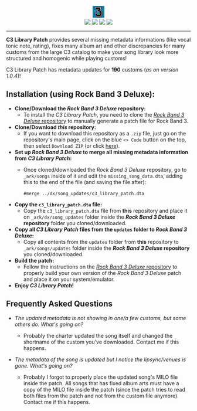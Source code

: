 <div align=center>
<img src='./images/rb3logo.webp' width='32px'>
</div>

<div align=center>
<img src='https://img.shields.io/github/last-commit/ruggeryiury/c3-library-patch?color=%23DDD&style=for-the-badge' /> <img src='https://img.shields.io/github/repo-size/ruggeryiury/c3-library-patch?style=for-the-badge' /> <img src='https://img.shields.io/github/issues/ruggeryiury/c3-library-patch?style=for-the-badge' /> <img src='https://img.shields.io/github/package-json/v/ruggeryiury/c3-library-patch?style=for-the-badge' />
</div>

- - - -

__C3 Library Patch__ provides several missing metadata informations (like vocal tonic note, rating), fixes many album art and other discrepancies for many customs from the large C3 catalog to make your song library look more structured and homogenic while playing customs!

C3 Library Patch has metadata updates for __190__ customs (_as on version 1.0.4_)!

## Installation (using Rock Band 3 Deluxe):

- __Clone/Download the *Rock Band 3 Deluxe* repository:__
  -  To install the *C3 Library Patch*, you need to clone the [*Rock Band 3 Deluxe* repository](https://github.com/hmxmilohax/rock-band-3-deluxe) to manually generate a patch file for Rock Band 3.
- __Clone/Download *this* repository:__
  -  If you want to download this repository as a `.zip` file, just go on the repository's main page, click on the blue `<> Code` button on the top, then select `Download ZIP` (or click [here](https://github.com/ruggeryiury/c3-library-patch/archive/refs/heads/main.zip)).
- __Set up *Rock Band 3 Deluxe* to merge all missing metadata information from *C3 Library Patch*:__
  - Once cloned/downloaded the *Rock Band 3 Deluxe* repository, go to `_ark/songs` inside of it and edit the `missing_song_data.dta`, adding this to the end of the file (and saving the file after):
  
    ```plaintext
    #merge ../dx/song_updates/c3_library_patch.dta
    ```
- __Copy the `c3_library_patch.dta` file:__
  - Copy the `c3_library_patch.dta` file from __this__ repository and place it on `_ark/dx/song_updates` folder inside the __*Rock Band 3 Deluxe* repository__ folder you cloned/downloaded.
- __Copy all *C3 Library Patch* files from the `updates` folder to *Rock Band 3 Deluxe*:__
  - Copy all contents from the `updates` folder from __this__ repository to `_ark/songs/updates` folder inside the __*Rock Band 3 Deluxe* repository__ you cloned/downloaded.
- __Build the patch:__
  - Follow the instructions on the [*Rock Band 3 Deluxe* repository](https://github.com/hmxmilohax/rock-band-3-deluxe) to properly build your own version of the *Rock Band 3 Deluxe* patch and place it on your system/emulator.
- __Enjoy *C3 Library Patch*!__

## Frequently Asked Questions

- *The updated metadata is not showing in one/a few customs, but some others do. What's going on?*
  - Probably the charter updated the song itself and changed the shortname of the custom you've downloaded. Contact me if this happens.

- *The metadata of the song is updated but I notice the lipsync/venues is gone. What's going on?*
  - Probably I forgot to properly place the updated song's MILO file inside the patch. All songs that has fixed album arts must have a copy of the MILO file inside the patch (since the patch tries to read both files from the patch and not from the custom file anymore). Contact me if this happens.